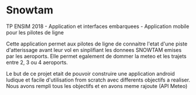 # Snowtam
TP ENSIM 2018 - Application et interfaces embarquees - Application mobile pour les pilotes de ligne

Cette application permet aux pilotes de ligne de connaitre l'etat d'une piste d'atterissage avant leur vol en sinplifiant les donnees SNOWTAM emises par les aeroports. Elle permet egalement de dommer la meteo et les trajets entre 2, 3 ou 4 aeroports.

Le but de ce projet etait de pouvoir construire une application android ludique et facile d'utilisation from scratch avec differents objectifs a realiser. Nous avons rempli tous les objectifs et en avons meme rajoute (API Meteo)
